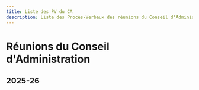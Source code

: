 ```yaml
---
title: Liste des PV du CA
description: Liste des Procès-Verbaux des réunions du Conseil d'Administration
---
```

# Réunions du Conseil d'Administration

## 2025-26
